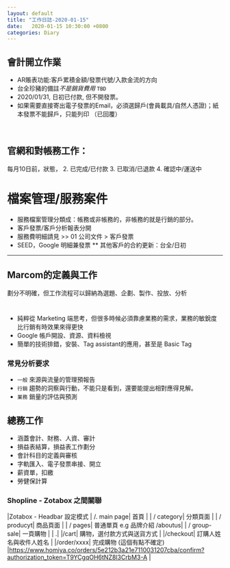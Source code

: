 ```yaml
---
layout: default
title: "工作日誌-2020-01-15"
date:   2020-01-15 10:30:00 +0800
categories: Diary
---
```



## 會計開立作業
- AR賬表功能:客戶累積金額/發票代號/入款金流的方向
- 台全珍豬的備註*不是銷貨費用* `TBD` 
- 2020/01/31, 日初已付款, 但不開發票。
- 如果需要直接寄出電子發票的Email，必須選歸戶(會員載具/自然人憑證)；紙本發票不能歸戶，只能列印 （已回覆）

<br>

## 官網和對帳務工作：
每月10日前，狀態，
2. 已完成/已付款
3. 已取消/已退款
4. 確認中/運送中

# 檔案管理/服務案件
* 服務檔案管理分類成：帳務或非帳務的，非帳務的就是行銷的部分。
* 客戶發票/客戶分析報表分開
* 服務費明細請見 >> 01 公司文件 > 客戶發票
* SEED，Google 明細兼發票
** 其他客戶的合約更新：台全/日初

- - -

## Marcom的定義與工作
劃分不明確，但工作流程可以歸納為選題、企劃、製作、投放、分析
#
- 純粹從 Marketing 端思考，但很多時候必須靠慮業務的需求，業務的敏銳度比行銷有時效果來得更快
- Google 帳戶開設、資源、資料檢視
- 簡單的技術排錯，安裝、Tag assistant的應用，甚至是 Basic Tag


### 常見分析要求
- `一般` 來源與流量的管理預報告
- `行銷` 趨勢的洞察與行動，不能只是看到，還要能提出相對應得見解。
- `業務` 銷量的評估與預測



## 總務工作
* 涵蓋會計、財務、人資、審計
* 損益表結算，損益表工作劃分
* 會計科目的定義與審核
* 字軌匯入、電子發票串接、開立 
* 薪資單，扣繳
* 勞健保計算




### Shopline - Zotabox 之間關聯

|Zotabox - Headbar 設定模式
| /. main page| 首頁 |
| / category| 分類頁面 |
| / producyt| 商品頁面 |
| / pages| 普通單頁 e.g 品牌介紹 /aboutus|
| / group-sale| 一頁購物 |
| .|
|/cart| 購物，選付款方式與送貨方式 |
|/checkout| 訂購人姓名與收件人姓名 |
|/order/xxxx| 完成購物 (這個有點不確定)
|https://www.homiya.co/orders/5e212b3a21e7110031207cba/confirm?authorization_token=T9YCgqOH6tNZ8l3CrbM3-A |











